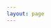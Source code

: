 ```yaml
---
layout: page
---
```


<script setup>
import {
  VPTeamPage,
  VPTeamPageTitle,
  VPTeamMembers
} from 'vitepress/theme'

const members = [
  {
    avatar: '/daomasonslogo250.jpg',
    name: 'DAO Masons',
    title: 'Bespoke Web3 Solutions',
    links: [
      { icon: 'github', link: 'https://github.com/daomasons' },
      { icon: 'x', link: 'https://twitter.com/daomasons' },
      { icon: 'discord', link: 'https://discord.gg/QNGH4Uxa8A'}
    ]
  },
  {
    avatar: '/jord.png',
    name: 'Jord',
    title: 'Product Lead',
    links: [
      { icon: 'github', link: 'https://github.com/jordanlesich' },
      { icon: 'x', link: 'https://twitter.com/JordanLesich' }
    ]
  },
  {
    avatar: '/ui.png',
    name: 'Matt (UI369)',
    title: 'Operations',
    links: [
      { icon: 'github', link: 'https://github.com/UI369' },
      { icon: 'x', link: 'https://twitter.com/UI_369' }
    ]
  },      
    {
    avatar: '/boiler.png',
    name: 'Chris (boiler)',
    title: 'Community Support',
    links: [
      { icon: 'github', link: 'https://github.com/boilerrat' },
      { icon: 'x', link: 'https://twitter.com/boilerrat' }
    ]
  },
]
</script>

<VPTeamPage>
  <VPTeamPageTitle>
    <template #title>
      Our Team
    </template>
    <template #lead>
      Meet DAO Masons, the DAO that developed Grant Ships!
    </template>
  </VPTeamPageTitle>
  <VPTeamMembers
    :members="members"
  />
</VPTeamPage>
